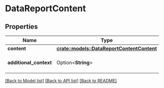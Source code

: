 # DataReportContent

## Properties

Name | Type | Description | Notes
------------ | ------------- | ------------- | -------------
**content** | [**crate::models::DataReportContentContent**](DataReportContent_content.md) |  | 
**additional_context** | Option<**String**> | Additional report description | [optional][default to ]

[[Back to Model list]](../README.md#documentation-for-models) [[Back to API list]](../README.md#documentation-for-api-endpoints) [[Back to README]](../README.md)



